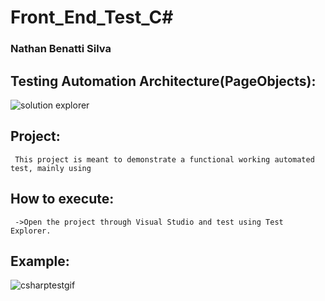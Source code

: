 # Front_End_Test_C#

<h3 align="left">Nathan Benatti Silva</h3>

## Testing Automation Architecture(PageObjects):
![solution explorer](https://github.com/nathan-benatti/Front_End_Test_Csharp/assets/50341422/ed7b809b-7dfb-4907-9be5-a03596e5f8c8)


## Project:
     This project is meant to demonstrate a functional working automated test, mainly using 

## How to execute:

     ->Open the project through Visual Studio and test using Test Explorer.



## Example:
![csharptestgif](https://github.com/nathan-benatti/Front_End_Test_Csharp/assets/50341422/72161494-d759-49db-8762-fb3a59be803a)

